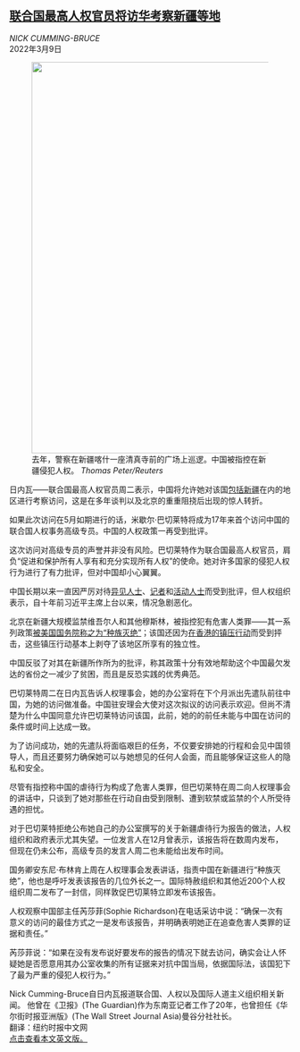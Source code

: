 <!--1646797023000-->
[联合国最高人权官员将访华考察新疆等地](https://cn.nytimes.com/world/20220309/un-china-human-rights/)
------

<address>NICK CUMMING-BRUCE</address><time pudate="2022-03-09 11:18:09" datetime="2022-03-09 11:18:09">2022年3月9日</time><figure><img src="https://images.weserv.nl/?url=static01.nyt.com/images/2022/03/08/world/08un-china-01/merlin_187693911_ad32f76e-dc91-4cb8-8425-787cc076179b-master1050.jpg" width="1050" height="700"><figcaption>去年，警察在新疆喀什一座清真寺前的广场上巡逻。中国被指控在新疆侵犯人权。 <cite>Thomas Peter/Reuters</cite></figcaption></figure><section><p>日内瓦——联合国最高人权官员周二表示，中国将允许她对该国<a href="https://www.nytimes.com/zh/2019/11/16/world/asia/xinjiang-documents-chinese.html">包括新疆</a>在内的地区进行考察访问，这是在多年谈判以及北京的重重阻挠后出现的惊人转折。</p><p>如果此次访问在5月如期进行的话，米歇尔·巴切莱特将成为17年来首个访问中国的联合国人权事务高级专员。中国的人权政策一再受到批评。</p><p>这次访问对高级专员的声誉并非没有风险。巴切莱特作为联合国最高人权官员，肩负“促进和保护所有人享有和充分实现所有人权”的使命。她对许多国家的侵犯人权行为进行了有力批评，但对中国却小心翼翼。</p><p>中国长期以来一直因严厉对待<a href="https://cn.nytimes.com/china/20170731/the-lonely-crusade-of-chinas-human-rights-lawyers-part1/">异见人士</a>、<a href="https://cn.nytimes.com/china/20190715/china-journalists-crackdown/">记者</a>和<a href="https://cn.nytimes.com/china/20171023/china-activists-arrested-united-nations/">活动人士</a>而受到批评，但人权组织表示，自十年前习近平主席上台以来，情况急剧恶化。</p><p>北京在新疆大规模监禁维吾尔人和其他穆斯林，被指控犯有危害人类罪——其一系列政策<a href="https://cn.nytimes.com/usa/20210120/trump-china-xinjiang/">被美国国务院称之为“种族灭绝”</a>；该国还因为<a href="https://cn.nytimes.com/china/20210628/china-hong-kong-security-law/" title="Link: https://cn.nytimes.com/china/20210628/china-hong-kong-security-law/">在香港的镇压</a><a href="https://cn.nytimes.com/china/20210628/china-hong-kong-security-law/">行动</a>而受到抨击，这些镇压行动基本上剥夺了该地区所享有的独立性。</p><p>中国反驳了对其在新疆所作所为的批评，称其政策十分有效地帮助这个中国最欠发达的省份之一减少了贫困，而且是反恐实践的优秀典范。</p><p>巴切莱特周二在日内瓦告诉人权理事会，她的办公室将在下个月派出先遣队前往中国，为她的访问做准备。中国驻安理会大使对这次拟议的访问表示欢迎。但尚不清楚为什么中国同意允许巴切莱特访问该国，此前，她的的前任未能与中国在访问的条件或时间上达成一致。</p><p>为了访问成功，她的先遣队将面临艰巨的任务，不仅要安排她的行程和会见中国领导人，而且还要努力确保她可以与她想见的任何人会面，而且能够保证这些人的隐私和安全。</p><p>尽管有指控称中国的虐待行为构成了危害人类罪，但巴切莱特在周二向人权理事会的讲话中，只谈到了她对那些在行动自由受到限制、遭到软禁或监禁的个人所受待遇的担忧。</p><p>对于巴切莱特拒绝公布她自己的办公室撰写的关于新疆虐待行为报告的做法，人权组织和政府表示尤其失望。一位发言人在12月曾表示，该报告将在数周内发布，但现在仍未公布，高级专员的发言人周二也未能给出发布时间。</p><p>国务卿安东尼·布林肯上周在人权理事会发表讲话，指责中国在新疆进行“种族灭绝”，他也是呼吁发表该报告的几位外长之一。国际特赦组织和其他近200个人权组织周二发布了一封信，同样敦促巴切莱特立即发布该报告。</p><p>人权观察中国部主任芮莎菲(Sophie Richardson)在电话采访中说：“确保一次有意义的访问的最佳方式之一是发布该报告，并明确表明她正在追查危害人类罪的证据和责任。”</p><p>芮莎菲说：“如果在没有发布说好要发布的报告的情况下就去访问，确实会让人怀疑她是否愿意用其办公室收集的所有证据来对抗中国当局，依据国际法，该国犯下了最为严重的侵犯人权行为。”</p></section><footer><p>Nick Cumming-Bruce自日内瓦报道联合国、人权以及国际人道主义组织相关新闻。 他曾在《卫报》(The Guardian)作为东南亚记者工作了20年，也曾担任《华尔街时报亚洲版》(The Wall Street Journal Asia)曼谷分社社长。 <br>翻译：纽约时报中文网<br><a rel="nofollow" target="_blank" href="https://www.nytimes.com/2022/03/08/world/europe/un-china-human-rights.html">点击查看本文英文版。</a></p></footer>
